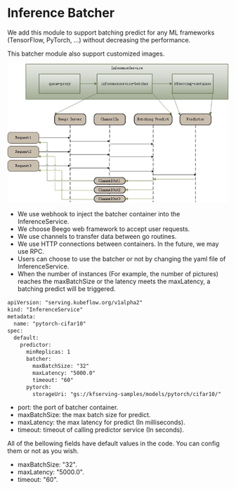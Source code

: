 # Inference Batcher

We add this module to support batching predict for any ML frameworks (TensorFlow, PyTorch, ...) without decreasing the performance.

This batcher module also support customized images.

![Batcher](../../diagrams/batcher.jpg)

* We use webhook to inject the batcher container into the InferenceService. 
* We choose Beego web framework to accept user requests.
* We use channels to transfer data between go routines.
* We use HTTP connections between containers. In the future, we may use RPC.
* Users can choose to use the batcher or not by changing the yaml file of InferenceService.
* When the number of instances (For example, the number of pictures) reaches the maxBatchSize or the latency meets the maxLatency, a batching predict will be triggered.
```
apiVersion: "serving.kubeflow.org/v1alpha2"
kind: "InferenceService"
metadata:
  name: "pytorch-cifar10"
spec:
  default:
    predictor:
      minReplicas: 1
      batcher:
        maxBatchSize: "32"
        maxLatency: "5000.0"
        timeout: "60"
      pytorch:
        storageUri: "gs://kfserving-samples/models/pytorch/cifar10/"
```
* port: the port of batcher container.
* maxBatchSize: the max batch size for predict.
* maxLatency: the max latency for predict (In milliseconds).
* timeout: timeout of calling predictor service (In seconds).

All of the bellowing fields have default values in the code. You can config them or not as you wish.
* maxBatchSize: "32".
* maxLatency: "5000.0".
* timeout: "60".
